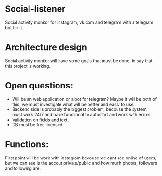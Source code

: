 # Social-listener
Social activity monitor for instagram, vk.com and telegram with a telegram bot for it. 

# Architecture design
Social activity monitor will have some goals that must be done, to say that this project is working.

# Open questions:
- Will be an web application or a bot for telegram?
  Maybe it will be both of this, we must investigate what will be better and easly to use.
- Backend side is probably the biggest problem, becouse the system must work 24/7 and have functional to autostart and work with errors.
- Validation on fields and text.
- DB must be free licensed. 

# Functions:
First point will be work with instagram becouse we cant see online of users, but we can see is the accout private/public and how much photos, followers and following are.

